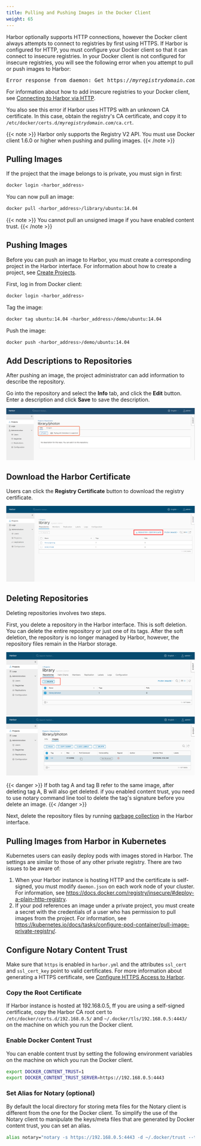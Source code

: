 ```yaml
---
title: Pulling and Pushing Images in the Docker Client
weight: 65
---
```


Harbor optionally supports HTTP connections, however the Docker client always attempts to connect to registries by first using HTTPS. If Harbor is configured for HTTP, you must configure your Docker client so that it can connect to insecure registries. In your Docker client is not configured for insecure registries, you will see the following error when you attempt to pull or push images to Harbor: 

<pre>
Error response from daemon: Get https://<i>myregistrydomain.com</i>/v1/users/: dial tcp <i>myregistrydomain.com</i>:443 getsockopt: connection refused.
</pre>

For information about how to add insecure registries to your Docker client, see [Connecting to Harbor via HTTP](../install-config/run-installer-script.md#connect_http).

You also see this error if Harbor uses HTTPS with an unknown CA certificate. In this case, obtain the registry's CA certificate, and copy it to <code>/etc/docker/certs.d/<i>myregistrydomain.com</i>/ca.crt</code>.

{{< note >}}
Harbor only supports the Registry V2 API. You must use Docker client 1.6.0 or higher when pushing and pulling images.
{{< /note >}}

## Pulling Images

If the project that the image belongs to is private, you must sign in first:

```sh
docker login <harbor_address>
```

You can now pull an image:

```sh 
docker pull <harbor_address>/library/ubuntu:14.04
```

{{< note >}}
You cannot pull an unsigned image if you have enabled content trust.
{{< /note >}}

## Pushing Images

Before you can push an image to Harbor, you must create a corresponding project in the Harbor interface. For information about how to create a project, see [Create Projects](../create-projects.md).

First, log in from Docker client:

```sh
docker login <harbor_address>
```

Tag the image:

```sh
docker tag ubuntu:14.04 <harbor_address>/demo/ubuntu:14.04
```

Push the image:

```sh
docker push <harbor_address>/demo/ubuntu:14.04
```

## Add Descriptions to Repositories

After pushing an image, the project administrator can add information to describe the repository.

Go into the repository and select the **Info** tab, and click the **Edit** button. Enter a description and click **Save** to save the description.

![edit info](../../img/edit-description.png)

## Download the Harbor Certificate

Users can click the **Registry Certificate** button to download the registry certificate.

![browse project](../../img/download-harbor-certs.png)

## Deleting Repositories

Deleting repositories involves two steps.

First, you delete a repository in the Harbor interface. This is soft deletion. You can delete the entire repository or just one of its tags. After the soft deletion, the repository is no longer managed by Harbor, however, the repository files remain in the Harbor storage.

![browse project](../../img/new-delete-repo.png)
![browse project](../../img/new-delete-tag.png)

{{< danger >}}
If both tag A and tag B refer to the same image, after deleting tag A, B will also get deleted. if you enabled content trust, you need to use notary command line tool to delete the tag's signature before you delete an image.
{{< /danger >}}

Next, delete the repository files by running [garbage collection](../administration/garbage-collection.md) in the Harbor interface. 

## Pulling Images from Harbor in Kubernetes
Kubernetes users can easily deploy pods with images stored in Harbor. The settings are similar to those of any other private registry. There are two issues to be aware of:

1. When your Harbor instance is hosting HTTP and the certificate is self-signed, you must modify `daemon.json` on each work node of your cluster. For information, see https://docs.docker.com/registry/insecure/#deploy-a-plain-http-registry.
2. If your pod references an image under a private project, you must create a secret with the credentials of a user who has permission to pull images from the project. For information, see https://kubernetes.io/docs/tasks/configure-pod-container/pull-image-private-registry/.

## Configure Notary Content Trust

Make sure that `https` is enabled in `harbor.yml` and the attributes `ssl_cert` and `ssl_cert_key` point to valid certificates. For more information about generating a HTTPS certificate, see [Configure HTTPS Access to Harbor](../install-config/configure-https.md).

### Copy the Root Certificate

If Harbor instance is hosted at 192.168.0.5, ff you are using a self-signed certificate, copy the Harbor CA root cert to `/etc/docker/certs.d/192.168.0.5/` and `~/.docker/tls/192.168.0.5:4443/` on the machine on which you run the Docker client.

### Enable Docker Content Trust

You can enable content trust by setting the following environment variables on the machine on which you run the Docker client.

```sh
export DOCKER_CONTENT_TRUST=1
export DOCKER_CONTENT_TRUST_SERVER=https://192.168.0.5:4443
```

### Set Alias for Notary (optional)

By default the local directory for storing meta files for the Notary client is different from the one for the Docker client. To simplify the use of the Notary client to manipulate the keys/meta files that are generated by Docker content trust, you can set an alias.

```sh
alias notary="notary -s https://192.168.0.5:4443 -d ~/.docker/trust --tlscacert /etc/docker/certs.d/192.168.0.5/ca.crt"
```
